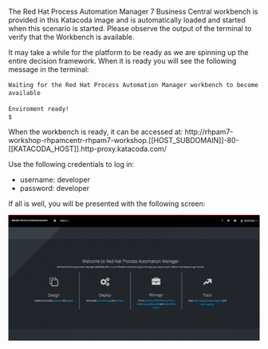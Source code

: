 The Red Hat Process Automation Manager 7 Business Central workbench is provided in this Katacoda image and is automatically loaded and started when this scenario is started. Please observe the output of the terminal to verify that the Workbench is available.

It may take a while for the platform to be ready as we are spinning up the entire decision framework.
When it is ready you will see the following message in the terminal:

```
Waiting for the Red Hat Process Automation Manager workbench to become available

Enviroment ready!
$
```

When the workbench is ready, it can be accessed at: http://rhpam7-workshop-rhpamcentr-rhpam7-workshop.[[HOST_SUBDOMAIN]]-80-[[KATACODA_HOST]].http-proxy.katacoda.com/

Use the following credentials to log in:

- username: developer
- password: developer

If all is well, you will be presented with the following screen:

<img src="../../assets/middleware/rhpam-7-workshop/pam7-index.png" width="800" />
